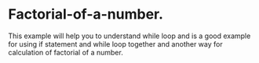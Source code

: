 # Factorial-of-a-number.
This example will help you to understand while loop and is a good example for using if statement and while loop together and another way for calculation of factorial of a number.
